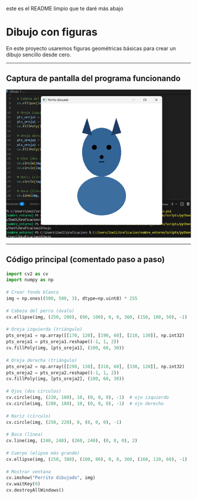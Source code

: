 este es el README limpio que te daré más abajo

# Dibujo con figuras

En este proyecto usaremos figuras geométricas básicas para crear un dibujo sencillo desde cero.

---

## Captura de pantalla del programa funcionando

![captura](perro.png)

---



## Código principal (comentado paso a paso)

```python
import cv2 as cv
import numpy as np

# Crear fondo blanco
img = np.ones((500, 500, 3), dtype=np.uint8) * 255

# Cabeza del perro (óvalo)
cv.ellipse(img, (250, 200), (80, 100), 0, 0, 360, (150, 100, 50), -1)

# Oreja izquierda (triángulo)
pts_oreja1 = np.array([[170, 120], [190, 60], [210, 130]], np.int32)
pts_oreja1 = pts_oreja1.reshape((-1, 1, 2))
cv.fillPoly(img, [pts_oreja1], (100, 60, 30))

# Oreja derecha (triángulo)
pts_oreja2 = np.array([[290, 130], [310, 60], [330, 120]], np.int32)
pts_oreja2 = pts_oreja2.reshape((-1, 1, 2))
cv.fillPoly(img, [pts_oreja2], (100, 60, 30))

# Ojos (dos círculos)
cv.circle(img, (220, 180), 10, (0, 0, 0), -1)  # ojo izquierdo
cv.circle(img, (280, 180), 10, (0, 0, 0), -1)  # ojo derecho

# Nariz (círculo)
cv.circle(img, (250, 220), 8, (0, 0, 0), -1)

# Boca (línea)
cv.line(img, (240, 240), (260, 240), (0, 0, 0), 2)

# Cuerpo (elipse más grande)
cv.ellipse(img, (250, 380), (100, 80), 0, 0, 360, (160, 110, 60), -1)

# Mostrar ventana
cv.imshow("Perrito dibujado", img)
cv.waitKey(0)
cv.destroyAllWindows()

